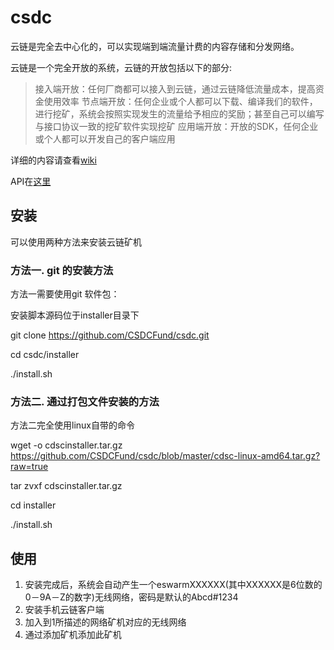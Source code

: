 # csdc

云链是完全去中心化的，可以实现端到端流量计费的内容存储和分发网络。

云链是一个完全开放的系统，云链的开放包括以下的部分:

> 接入端开放：任何厂商都可以接入到云链，通过云链降低流量成本，提高资金使用效率
> 节点端开放：任何企业或个人都可以下载、编译我们的软件，进行挖矿，系统会按照实现发生的流量给予相应的奖励；甚至自己可以编写与接口协议一致的挖矿软件实现挖矿
> 应用端开放：开放的SDK，任何企业或个人都可以开发自己的客户端应用

详细的内容请查看[wiki](https://github.com/CSDCFund/csdc/wiki)

API在[这里](http://api.cdscfund.org/web/#/1?page_id=1)

## 安装
可以使用两种方法来安装云链矿机

### 方法一. git 的安装方法
方法一需要使用git 软件包：

安装脚本源码位于installer目录下

git clone https://github.com/CSDCFund/csdc.git

cd csdc/installer

./install.sh



### 方法二. 通过打包文件安装的方法
方法二完全使用linux自带的命令

wget -o cdscinstaller.tar.gz https://github.com/CSDCFund/csdc/blob/master/cdsc-linux-amd64.tar.gz?raw=true

tar zvxf cdscinstaller.tar.gz

cd installer

./install.sh 

## 使用
1. 安装完成后，系统会自动产生一个eswarmXXXXXX(其中XXXXXX是6位数的0－9A－Z的数字)无线网络，密码是默认的Abcd#1234
2. 安装手机云链客户端
3. 加入到1所描述的网络矿机对应的无线网络
4. 通过添加矿机添加此矿机






